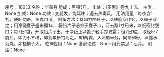 序号：18033
名称：华盖丹
组成：黑铅5斤。
出处：《圣惠》卷九十五。
主治：None
加减：None
功效：变髭发，能延驻；遍去热毒风。
用法用量：每夜含1丸，便卧勿语，任丸自消。
制备方法：铸如方响片子，以铁筋穿作窍，以绳子穿之；用净瓷甕子盛米醋1斗，将铅片子悬排于甕子口，可去醋1寸已来，以纸密封甕口；每7日1度，开取铅片子出，于净纸上以蓖子轻手掠取霜；但7日1度，取经5-7度后，即力小不堪，即别取新铅为之。每1两霜，入龙脑半分，同研如粉，以露水为丸，如梧桐子大。
临床应用：None
各家论述：None
用药禁忌：忌蒜。
附注：None
